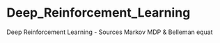 # Deep_Reinforcement_Learning
Deep Reinforcement Learning - Sources Markov MDP &amp; Belleman equat
